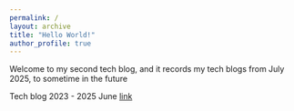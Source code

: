 ```yaml
---
permalink: /
layout: archive
title: "Hello World!"
author_profile: true
---
```


Welcome to my second tech blog, and it records my tech blogs from July 2025, to sometime in the future

Tech blog 2023 - 2025 June [link](https://kylehh.github.io/code23/)
